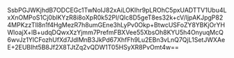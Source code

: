SsbPGJWKjhdB7ODCEGc1TwNoIJ82xAiLOKIhr9pLROhC5pxUADTTV1Ubu4LxXnOMPoS1Cj0blKYzR8i8oXpR0k52Pl/Qlc8D5geT8es32k+cV/ljpAKJpgP824MPKzzTll8n1f4HgMezR7h8umGEne3hLyPv0Okp+BtwcUSFoZY8YBKjOrYHWloajX+lB+udqDQwxXzYjmm7PrefmFBXVee55XbsOh8KYU5h4OnyuqMcQ6wvJz1YlCFozhUfXd7JdlMnB3JkPd67XhfFh9Lu2EBn3vLnQ7QjL1SetJWXAeE+2EUBIht5B8Jf2X8TJtZq2vQDW1T05HSyXR8PvOmt4w==